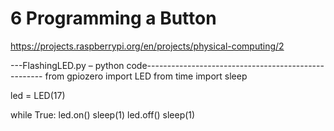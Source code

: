 # 6 Programming a Button

https://projects.raspberrypi.org/en/projects/physical-computing/2




---FlashingLED.py – python code----------------------------------------------------
from gpiozero import LED
from time import sleep

led = LED(17)

while True:
    led.on()
    sleep(1)
    led.off()
    sleep(1)

